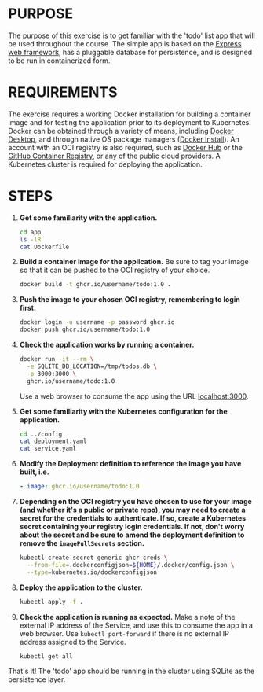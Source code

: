 # PURPOSE

The purpose of this exercise is to get familiar with the 'todo' list app that will be used throughout the course. The simple app is based on the [Express web framework](https://expressjs.com/), has a pluggable database for persistence, and is designed to be run in containerized form.

# REQUIREMENTS

The exercise requires a working Docker installation for building a container image and for testing the application prior to its deployment to Kubernetes. Docker can be obtained through a variety of means, including [Docker Desktop](https://docs.docker.com/get-docker/), and through native OS package managers ([Docker Install](https://docs.docker.com/engine/install/)). An account with an OCI registry is also required, such as [Docker Hub](https://hub.docker.com/) or the [GitHub Container Registry](https://github.com/features/packages), or any of the public cloud providers. A Kubernetes cluster is required for deploying the application.

# STEPS

1. **Get some familiarity with the application.**

    ```bash
    cd app
    ls -lR
    cat Dockerfile
    ```

2. **Build a container image for the application.** Be sure to tag your image so that it can be pushed to the OCI registry of your choice.

    ```bash
    docker build -t ghcr.io/username/todo:1.0 .
    ```

3. **Push the image to your chosen OCI registry, remembering to login first.**

    ```bash
    docker login -u username -p password ghcr.io
    docker push ghcr.io/username/todo:1.0
    ```

4. **Check the application works by running a container.**

    ```bash
    docker run -it --rm \
      -e SQLITE_DB_LOCATION=/tmp/todos.db \
      -p 3000:3000 \
      ghcr.io/username/todo:1.0
    ```

    Use a web browser to consume the app using the URL [localhost:3000](http://localhost:3000).

5. **Get some familiarity with the Kubernetes configuration for the application.**

    ```bash
    cd ../config
    cat deployment.yaml
    cat service.yaml
    ```

6. **Modify the Deployment definition to reference the image you have built, i.e.**

    ```yaml
    - image: ghcr.io/username/todo:1.0
    ```

7. **Depending on the OCI registry you have chosen to use for your image (and whether it's a public or private repo), you may need to create a secret for the credentials to authenticate. If so, create a Kubernetes secret containing your registry login credentials. If not, don't worry about the secret and be sure to amend the deployment definition to remove the `imagePullSecrets` section.**

    ```bash
    kubectl create secret generic ghcr-creds \
      --from-file=.dockerconfigjson=${HOME}/.docker/config.json \
      --type=kubernetes.io/dockerconfigjson
    ```

8. **Deploy the application to the cluster.**

    ```bash
    kubectl apply -f .
    ```

9. **Check the application is running as expected.** Make a note of the external IP address of the Service, and use this to consume the app in a web browser. Use `kubectl port-forward` if there is no external IP address assigned to the Service.

    ```bash
    kubectl get all
    ```

That's it! The 'todo' app should be running in the cluster using SQLite as the persistence layer.
